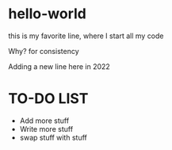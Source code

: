 # hello-world

this is my favorite line, where I start all my code
 
Why? for consistency

Adding a new line here in 2022 


# TO-DO LIST
* Add more stuff
* Write more stuff
* swap stuff with stuff

